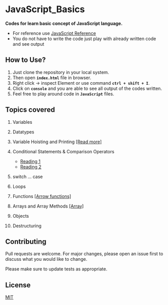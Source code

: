 
# JavaScript_Basics

__Codes for learn basic concept of JavaScript language.__

- For reference use [JavaScript Reference](https://github.com/arpitkekri/JavaScript_Basics/blob/master/JavaScript%20Reference.pdf)
- You do not have to write the code just play with already written code and see output

## How to Use?
1. Just clone the repository in your local system.
2. Then open **```index.html```** file in browser.
3. Right click -> inspect Element or use command **```ctrl + shift + I```**.
4. Click on **```console```** and you are able to see all output of the codes written.
5. Feel free to play around code in **```JavaScript```** files. 

## Topics covered
1. Variables

2. Datatypes

3. Variable Hoisting and Printing [[Read more]](https://scotch.io/tutorials/understanding-hoisting-in-javascript)

4. Conditional Statements & Comparison Operators
    - [Reading 1](https://www.codementor.io/@thinker3197/avoid-common-pitfalls-in-javascript-u0hzz2nfw)
    - [Reading 2](https://developer.mozilla.org/en-US/docs/Web/JavaScript/Equality_comparisons_and_sameness)

5. switch ... case

6. Loops

7. Functions [[Arrow functions]](https://developer.mozilla.org/en-US/docs/Web/JavaScript/Reference/Functions/Arrow_functions)

8. Arrays and Array Methods [[Array]](https://developer.mozilla.org/en-US/docs/Web/JavaScript/Reference/Global_Objects/Array)

9. Objects

10. Destructuring

## Contributing
Pull requests are welcome. For major changes, please open an issue first to discuss what you would like to change.

Please make sure to update tests as appropriate.

## License
[MIT](https://choosealicense.com/licenses/mit/)

